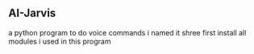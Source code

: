 ## AI-Jarvis
a python program to do voice commands
i named it shree
first install all modules i used in this program
